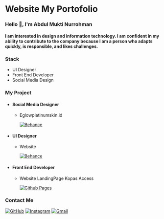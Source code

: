 # Website My Portofolio

### Hello 👋, I'm Abdul Mukti Nurrohman
#### I am interested in design and information technology. I am confident in my ability to contribute to the company because I am a person who adapts quickly, is responsible, and likes challenges.

### Stack
- UI Designer 
- Front End Developer 
- Social Media Design

### My Project
- #### Social Media Designer
  - Eglowplatinumskin.id
    
    [![Behance](https://img.shields.io/badge/Behance-1769ff?style=for-the-badge&logo=behance&logoColor=white)](https://www.behance.net/gallery/167707515/Social-Media-Designer)

- #### UI Designer
  - Website

    [![Behance](https://img.shields.io/badge/Behance-1769ff?style=for-the-badge&logo=behance&logoColor=white)](https://www.behance.net/gallery/169731459/Website-Landing-Page-Coffee-Shop)

- #### Front End Developer
  - Website LandingPage Kopas Access

    [![Github Pages](https://img.shields.io/badge/github%20pages-121013?style=for-the-badge&logo=github&logoColor=white)](https://abdulmuktinur.github.io/kopas-access/)

### Contact Me
[![GitHub](https://img.shields.io/badge/github-%23121011.svg?style=for-the-badge&logo=github&logoColor=white)](https://github.com/Abdulmuktinur) [![Instagram](https://img.shields.io/badge/Instagram-%23E4405F.svg?style=for-the-badge&logo=Instagram&logoColor=white)](https://www.instagram.com/atek98_/) [![Gmail](https://img.shields.io/badge/Gmail-D14836?style=for-the-badge&logo=gmail&logoColor=white)](abdulmuktinurrohman@gmail.com)
